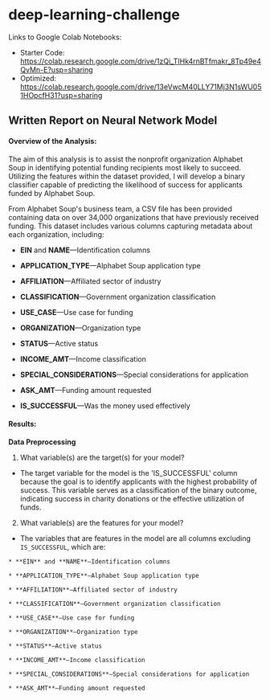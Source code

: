# deep-learning-challenge
Links to Google Colab Notebooks: 
* Starter Code: https://colab.research.google.com/drive/1zQi_TIHk4rnBTfmakr_8Tp49e4QvMn-E?usp=sharing
* Optimized: https://colab.research.google.com/drive/13eVwcM40LLY71Mj3N1sWU051HOpcfH31?usp=sharing

## Written Report on Neural Network Model
#### Overview of the Analysis: 
The aim of this analysis is to assist the nonprofit organization Alphabet Soup in identifying potential funding recipients most likely to succeed. Utilizing the features within the dataset provided, I will develop a binary classifier capable of predicting the likelihood of success for applicants funded by Alphabet Soup.

From Alphabet Soup's business team, a CSV file has been provided containing data on over 34,000 organizations that have previously received funding. This dataset includes various columns capturing metadata about each organization, including:

  * **EIN** and **NAME**—Identification columns

  * **APPLICATION_TYPE**—Alphabet Soup application type
 
  * **AFFILIATION**—Affiliated sector of industry

  * **CLASSIFICATION**—Government organization classification

  * **USE_CASE**—Use case for funding

  * **ORGANIZATION**—Organization type

  * **STATUS**—Active status

  * **INCOME_AMT**—Income classification

  * **SPECIAL_CONSIDERATIONS**—Special considerations for application

  * **ASK_AMT**—Funding amount requested

  * **IS_SUCCESSFUL**—Was the money used effectively

#### Results: 
 **Data Preprocessing**
   1. What variable(s) are the target(s) for your model?

   * The target variable for the model is the 'IS_SUCCESSFUL' column because the goal is to identify applicants with the highest probability of success. This variable serves as a classification of the binary outcome, indicating success in charity donations or the effective utilization of funds.

   2. What variable(s) are the features for your model?

   * The variables that are features in the model are all columns excluding `IS_SUCCESSFUL`, which are:

    * **EIN** and **NAME**—Identification columns

    * **APPLICATION_TYPE**—Alphabet Soup application type
 
    * **AFFILIATION**—Affiliated sector of industry

    * **CLASSIFICATION**—Government organization classification

    * **USE_CASE**—Use case for funding

    * **ORGANIZATION**—Organization type
  
    * **STATUS**—Active status

    * **INCOME_AMT**—Income classification

    * **SPECIAL_CONSIDERATIONS**—Special considerations for application

    * **ASK_AMT**—Funding amount requested


